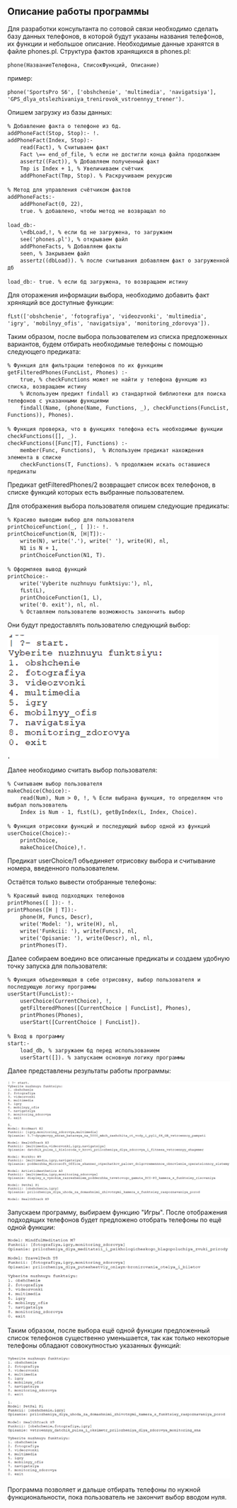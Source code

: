 ## Описание работы программы

Для разработки консультанта по сотовой связи необходимо сделать базу данных телефонов, в которой будут указаны названия телефонов, их функции и небольшое описание.
Необходимые данные хранятся в файле phones.pl.
Структура фактов хранящихся в phones.pl:

    phone(НазваниеТелефона, СписокФункций, Описание)

пример:

    phone('SportsPro S6', ['obshchenie', 'multimedia', 'navigatsiya'], 'GPS_dlya_otslezhivaniya_trenirovok_vstroennyy_trener').

Опишем загрузку из базы данных:

    % Добавление факта о телефоне из бд.
    addPhoneFact(Stop, Stop):- !.
    addPhoneFact(Index, Stop):-
        read(Fact), % Считываем факт
        Fact \== end_of_file, % если не достигли конца файла продолжаем
        assertz((Fact)), % Добавляем полученный факт
        Tmp is Index + 1, % Увеличиваем счётчик
        addPhoneFact(Tmp, Stop). % Раскручиваем рекурсию

    % Метод для управления счётчиком фактов
    addPhoneFacts:-
        addPhoneFact(0, 22),
        true. % добавлено, чтобы метод не возвращал no 

    load_db:-
        \+dbLoad,!, % если бд не загружена, то загружаем
        see('phones.pl'), % открываем файл
        addPhoneFacts, % Добавляем факты
        seen, % Закрываем файл
        assertz((dbLoad)). % после считывания добавляем факт о загруженной дб

    load_db:- true. % если бд загружена, то возвращаем истину

Для оторажения информации выбора, необходимо добавить факт хрянящий все доступные функции:

    fLst(['obshchenie', 'fotografiya', 'videozvonki', 'multimedia', 'igry', 'mobilnyy_ofis', 'navigatsiya', 'monitoring_zdorovya']).

Таким образом, после выбора пользователем из списка предложенных вариантов, будем отбирать необходимые телефоны с помощью следующего предиката:

    % Функция для фильтрации телефонов по их функциям    
    getFilteredPhones(FuncList, Phones) :-
        true, % checkFunctions может не найти у телефона функцию из списка, возвращаем истину
        % Используем предикт findall из стандартной библиотеки для поиска телефонов с указанными функциями
        findall(Name, (phone(Name, Functions, _), checkFunctions(FuncList, Functions)), Phones).

    % Функция проверка, что в функциях телефона есть необходимые функции  
    checkFunctions([], _).
    checkFunctions([Func|T], Functions) :-
        member(Func, Functions),  % Используем предикат нахождения элемента в списке
        checkFunctions(T, Functions). % продолжаем искать оставшиеся предикаты

Предикат getFilteredPhones/2 возвращает список всех телефонов, в списке функций которых есть выбранные пользователем.

Для отображения выбора пользователя опишем следующие предикаты: 

    % Красиво выводим выбор для пользователя
    printChoiceFunction(_, [ ]):- !.
    printChoiceFunction(N, [H|T]):-
        write(N), write('.'), write(' '), write(H), nl,
        N1 is N + 1,
        printChoiceFunction(N1, T).

    % Оформляев вывод функций
    printChoice:-
        write('Vyberite nuzhnuyu funktsiyu:'), nl,
        fLst(L),
        printChoiceFunction(1, L),
        write('0. exit'), nl, nl. 
        % Оставляем пользователю возможность закончить выбор

Они будут предоставлять пользователю следующий выбор:

![alt text](image.png)

Далее необходимо считать выбор пользователя:

    % Считываем выбор пользователя
    makeChoice(Choice):-
        read(Num), Num > 0, !, % Если выбрана функция, то определяем что выбрал пользователь
        Index is Num - 1, fLst(L), getByIndex(L, Index, Choice).
    
    % Функция отрисовки функций и последующий выбор одной из функций
    userChoice(Choice):-
        printChoice,
        makeChoice(Choice),!.

Предикат userChoice/1 объединяет отрисовку выбора и считывание номера, введенного пользователем.

Остаётся только вывести отобранные телефоны:

    % Красивый вывод подходящих телефонов 
    printPhones([ ]):- !.
    printPhones([H | T]):-
        phone(H, Funcs, Descr),
        write('Model: '), write(H), nl,
        write('Funkcii: '), write(Funcs), nl,
        write('Opisanie: '), write(Descr), nl, nl,
        printPhones(T).

Далее собираем воедино все описанные предикаты и создаем удобную точку запуска для пользователя:

    % Функция объеденяющая в себе отрисовку, выбор пользователя и последующую логику программы
    userStart(FuncList):-
        userChoice(CurrentChoice), !,
        getFilteredPhones([CurrentChoice | FuncList], Phones),
        printPhones(Phones),
        userStart([CurrentChoice | FuncList]).

    % Вход в программу
    start:-
        load_db, % загружаем бд перед использованием 
        userStart([]). % запускаем основную логику программы

Далее представлены результаты работы программы:

![alt text](image-1.png)

Запускаем программу, выбираем функцию "Игры". После отображения подходящих телефонов будет предложено отобрать телефоны по ещё одной функции:

![alt text](image-2.png)

Таким образом, после выбора ещё одной функции предложенный список телефонов существенно уменьшается, так как только некоторые телефоны обладают совокупностью указанных функций:

![alt text](image-3.png)

Программа позволяет и дальше отбирать телефоны по нужной функциональности, пока пользователь не закончит выбор вводом нуля.